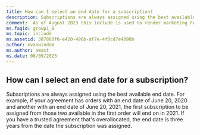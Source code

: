 ```yaml
---
title: How can I select an end date for a subscription?
description: Subscriptions are always assigned using the best available end date. For example, if your agreement has orders with an end date of...
comment:  As of August 2023 this include is used to render marketing FAQ content for VS Subscriptions in the following portals - VSCom, Manage, and My portals. It was not used for learn.microsoft.com content at that time.  SMEs are Evan Windom and Larissa Crawford of Red Door Collaborative and Sharvari Dighe.
ms.faqid: group1_8
ms.topic: include
ms.assetid: 387800f0-e420-496b-af7e-4f0cd7e4898b
author: evanwindom
ms.author: amast
ms.date: 08/09/2023
---
```


## How can I select an end date for a subscription?

Subscriptions are always assigned using the best available end date. For example, if your agreement has orders with an end date of June 20, 2020 and another with an end date of June 20, 2021, the first subscription to be assigned from those two available in the first order will end on in 2021. If you have a trusted agreement that's overallocated, the end date is three years from the date the subscription was assigned.
